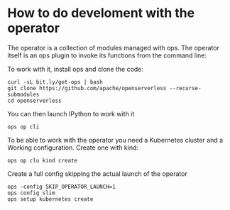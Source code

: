 # How to do develoment with the operator

The operator is a collection of modules managed with ops. 
The operator itself is an ops plugin to invoke its functions from the command line:

To work with it, install ops and clone the code:

```
curl -sL bit.ly/get-ops | bash
git clone https://github.com/apache/openserverless --recurse-submodules
cd openserverless
```

You can then launch IPython to work with it

```
ops op cli
```

To be able to work with the operator you need a Kubernetes cluster and a Working configuration. 
Create one with kind:

```
ops op clu kind create
```

Create a full config skipping the actual launch of the operator

```
ops -config SKIP_OPERATOR_LAUNCH=1
ops config slim
ops setup kubernetes create
```
